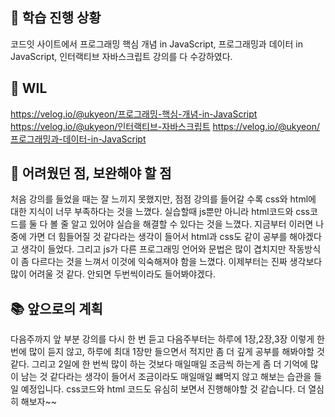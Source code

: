 
## 📌 학습 진행 상황 <!-- 이번주에 학습한 내용을 작성해주세요 --> 
코드잇 사이트에서 프로그래밍 핵심 개념 in JavaScript, 프로그래밍과 데이터 in JavaScript, 인터랙티브 자바스크립트 강의를 다 수강하였다.
## 🔗 WIL <!-- 2주 동안 학습하면서 기록한 것이 있다면 그 링크를 작성해주세요. --> 
https://velog.io/@ukyeon/프로그래밍-핵심-개념-in-JavaScript
https://velog.io/@ukyeon/인터랙티브-자바스크립트
https://velog.io/@ukyeon/프로그래밍과-데이터-in-JavaScript
## 🫠 어려웠던 점, 보완해야 할 점  <!-- 어려웠던 학습 내용이 있나요? --> 
처음 강의를 들었을 때는 잘 느끼지 못했지만, 점점 강의를 들어갈 수록 css와 html에 대한 지식이 너무 부족하다는 것을 느꼈다. 실습할때 js뿐만 아니라 html코드와 css코드를 둘 다 볼 줄 알고 있어야 실습을 해결할 수 있다는 것을 느꼈다. 지금부터 이러면 나중에 가면 더 힘들어질 것 같다라는 생각이 들어서 html과 css도 같이 공부를 해야겠다고 생각이 들었다. 그리고 js가 다른 프로그래밍 언어와 문법은 많이 겹치지만 작동방식이 좀 다르다는 것을 느껴서 이것에 익숙해져야 함을 느꼈다. 이제부터는 진짜 생각보다 많이 어려울 것 같다. 안되면 두번씩이라도 들어봐야겠다.
## 📚 앞으로의 계획  <!-- 다음 주는 어떻게 학습할 계획인가요? --> 
다음주까지 앞 부분 강의를 다시 한 번 듣고 다음주부터는 하루에 1장,2장,3장 이렇게 한 번에 많이 듣지 않고, 하루에 최대 1장만 들으면서 적지만 좀 더 깊게 공부를 해봐야할 것 같다. 그리고 2일에 한 번씩 많이 하는 것보다 매일매일 조금씩 하는게 좀 더 기억에 많이 남는 것 같다라는 생각이 들어서 조금이라도 매일매일 뺴먹지 않고 해보는 습관을 들일 예정입니다. css코드와 html 코드도 유심히 보면서 진행해야할 것 같습니다. 더 열심히 해보자~~

